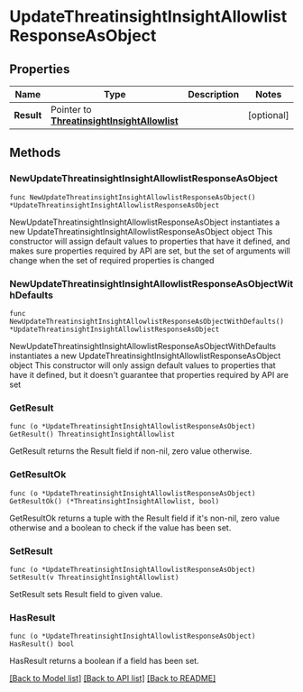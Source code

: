 # UpdateThreatinsightInsightAllowlistResponseAsObject

## Properties

Name | Type | Description | Notes
------------ | ------------- | ------------- | -------------
**Result** | Pointer to [**ThreatinsightInsightAllowlist**](ThreatinsightInsightAllowlist.md) |  | [optional] 

## Methods

### NewUpdateThreatinsightInsightAllowlistResponseAsObject

`func NewUpdateThreatinsightInsightAllowlistResponseAsObject() *UpdateThreatinsightInsightAllowlistResponseAsObject`

NewUpdateThreatinsightInsightAllowlistResponseAsObject instantiates a new UpdateThreatinsightInsightAllowlistResponseAsObject object
This constructor will assign default values to properties that have it defined,
and makes sure properties required by API are set, but the set of arguments
will change when the set of required properties is changed

### NewUpdateThreatinsightInsightAllowlistResponseAsObjectWithDefaults

`func NewUpdateThreatinsightInsightAllowlistResponseAsObjectWithDefaults() *UpdateThreatinsightInsightAllowlistResponseAsObject`

NewUpdateThreatinsightInsightAllowlistResponseAsObjectWithDefaults instantiates a new UpdateThreatinsightInsightAllowlistResponseAsObject object
This constructor will only assign default values to properties that have it defined,
but it doesn't guarantee that properties required by API are set

### GetResult

`func (o *UpdateThreatinsightInsightAllowlistResponseAsObject) GetResult() ThreatinsightInsightAllowlist`

GetResult returns the Result field if non-nil, zero value otherwise.

### GetResultOk

`func (o *UpdateThreatinsightInsightAllowlistResponseAsObject) GetResultOk() (*ThreatinsightInsightAllowlist, bool)`

GetResultOk returns a tuple with the Result field if it's non-nil, zero value otherwise
and a boolean to check if the value has been set.

### SetResult

`func (o *UpdateThreatinsightInsightAllowlistResponseAsObject) SetResult(v ThreatinsightInsightAllowlist)`

SetResult sets Result field to given value.

### HasResult

`func (o *UpdateThreatinsightInsightAllowlistResponseAsObject) HasResult() bool`

HasResult returns a boolean if a field has been set.


[[Back to Model list]](../README.md#documentation-for-models) [[Back to API list]](../README.md#documentation-for-api-endpoints) [[Back to README]](../README.md)


